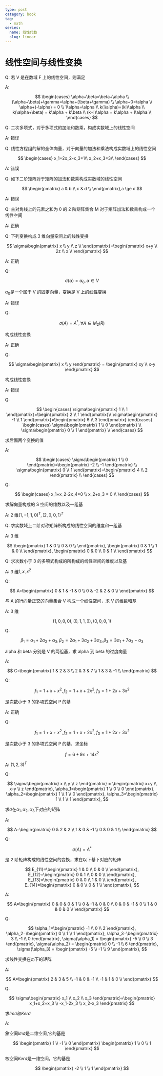 ```yaml
---
type: post
category: book
tag:
  - math
series:
  name: 线性代数
  slug: linear
---
```


# 线性空间与线性变换

Q: 若 V 是在数域 F 上的线性空间，则满足

A:

$$
\begin{cases}
    \alpha+\beta=\beta+\alpha \\
    (\alpha+\beta)+\gamma=\alpha+(\beta+\gamma) \\
    \alpha+0=\alpha \\
    \alpha+(-\alpha) = 0 \\
    1\alpha=\alpha \\
    k(l\alpha)=(kl)\alpha \\
    k(\alpha+\beta) = k\alpha + k\beta \\
    (k+l)\alpha = k\alpha + l\alpha \\
\end{cases}
$$

Q: 二次多项式，对于多项式的加法和数乘，构成实数域上的线性空间

A: 错误

Q: 线性方程组的解的全体向量，对于向量的加法和乘法构成实数域上的线性空间

$$
\begin{cases}
    x_1+2x_2-x_3=1\\
    x_2+x_3=3\\
\end{cases}
$$

A: 错误

Q: 如下二阶矩阵对于矩阵的加法和数乘构成实数域的线性空间

$$
\begin{pmatrix}
    a & b \\
    c & d \\
\end{pmatrix},a \ge d
$$

A: 错误

Q: 主对角线上的元素之和为 0 的 2 阶矩阵集合 M 对于矩阵加法和数乘构成一个线性空间

A: 正确

Q: 下列变换构成 3 维向量空间上的线性变换

$$
\sigma\begin{pmatrix}
    x \\
    y \\
    z \\
\end{pmatrix}=\begin{pmatrix}
    x+y \\
    2z \\
    x \\
\end{pmatrix}
$$

A: 正确

Q:

$$
\sigma(\alpha)=\alpha_0,\alpha \in V
$$

$\alpha_0$是一个属于 V 的固定向量，变换是 V 上的线性变换

A: 错误

Q:

$$
\sigma(A)=A^*,\forall A \in M_2(R)
$$

构成线性变换

A: 正确

Q:

$$
\sigma\begin{pmatrix} x \\ y \end{pmatrix} = \begin{pmatrix}
    xy \\ x-y
\end{pmatrix}
$$

构成线性变换

A: 错误

Q:

$$
\begin{cases}
    \sigma\begin{pmatrix} 1 \\ 1 \end{pmatrix}=\begin{pmatrix} 2 \\ 1 \end{pmatrix}\\
    \sigma\begin{pmatrix} -1 \\ 1 \end{pmatrix}=\begin{pmatrix} 6 \\ 3 \end{pmatrix}
\end{cases}
\begin{cases}
    \sigma\begin{pmatrix} 1 \\ 0 \end{pmatrix} \\
    \sigma\begin{pmatrix} 0 \\ 1 \end{pmatrix} \\
\end{cases}
$$

求后面两个变换的值

A:

$$
\begin{cases}
    \sigma\begin{pmatrix}
        1 \\ 0
    \end{pmatrix}=\begin{pmatrix}
        -2 \\ -1
    \end{pmatrix} \\
    \sigma\begin{pmatrix}
        0 \\ 1
    \end{pmatrix}=\begin{pmatrix}
        4 \\ 2
    \end{pmatrix} \\
\end{cases}
$$

Q:

$$
\begin{cases}
    x_1+x_2-2x_4=0 \\
    x_2+x_3 = 0 \\
\end{cases}
$$

求解向量构成的 S 空间的维数以及一组基

A: 2 维$(1,-1,1,0)^T,(2,0,0,1)^T$

Q: 求实数域上二阶对称矩阵所构成的线性空间的维度和一组基

A: 3 维

$$
\begin{pmatrix}
    1 & 0 \\
    0 & 0 \\
\end{pmatrix},
\begin{pmatrix}
    0 & 1 \\
    1 & 0 \\
\end{pmatrix},
\begin{pmatrix}
    0 & 0 \\
    0 & 1 \\
\end{pmatrix}
$$

Q: 求次数小于 3 的多项式构成的所构成的线性空间的维度以及基

A: 3 维$1,x,x^2$

Q:

$$
A=\begin{pmatrix}
    0 & 1 & -1 & 0 \\
    0 & -2 & 2 & 0 \\
\end{pmatrix}
$$

与 A 的行向量正交的向量集合 V 构成一个线性空间，求 V 的维数和基

A: 3 维

$$
(1,0,0,0),(0,1,1,0),(0,0,0,1)
$$

Q:

$$
\beta_1=\alpha_1+2\alpha_2+\alpha_3,
\beta_2=2\alpha_1+3\alpha_2+3\alpha_3,
\beta_3=3\alpha_1+7\alpha_2-\alpha_3
$$

alpha 和 beta 分别是 V 的两组基，求 alpha 到 beta 的过度向量

A:

$$
C=\begin{pmatrix}
    1 & 2 & 3 \\
    2 & 3 & 7 \\
    1 & 3 & -1 \\
\end{pmatrix}
$$

Q:

$$
f_1=1+x+x^2,
f_2=1+x+2x^2,
f_3=1+2x+3x^2
$$

是次数小于 3 的多项式空间 P 的基

A: 正确

Q:

$$
f_1=1+x+x^2,
f_2=1+x+2x^2,
f_3=1+2x+3x^2
$$

是次数小于 3 的多项式空间 P 的基，求坐标

$$f=6+9x+14x^2$$

A: $(1,2,3)^T$

Q:

$$
\sigma\begin{pmatrix}
    x \\ y \\ z
\end{pmatrix} = \begin{pmatrix}
    x+y \\ x-y \\ z
\end{pmatrix},
\alpha_1=\begin{pmatrix}
    1 \\ 0 \\ 0
\end{pmatrix},
\alpha_2=\begin{pmatrix}
    1 \\ 1 \\ 0
\end{pmatrix},
\alpha_3=\begin{pmatrix}
    1 \\ 1 \\ 1
\end{pmatrix},
$$

求$\sigma$在$\alpha_1,\alpha_2,\alpha_3$下对应的矩阵

A:

$$
A=\begin{pmatrix}
     0 & 2 & 2 \\
     1 & 0 & -1 \\
     0 & 0 & 1 \\
\end{pmatrix}
$$

Q:

$$
\sigma(A)=A^*
$$

是 2 阶矩阵构成的线性空间的变换，求在以下基下对应的矩阵

$$
E_{11}=\begin{pmatrix}
    1 & 0 \\
    0 & 0 \\
\end{pmatrix},
E_{12}=\begin{pmatrix}
    0 & 1 \\
    0 & 0 \\
\end{pmatrix},
E_{13}=\begin{pmatrix}
    0 & 0 \\
    1 & 0 \\
\end{pmatrix},
E_{14}=\begin{pmatrix}
    0 & 0 \\
    0 & 1 \\
\end{pmatrix},
$$

A:

$$
A=\begin{pmatrix}
    0 & 0 & 0 & 1 \\
    0 & -1 & 0 & 0 \\
    0 & 0 & -1 & 0 \\
    1 & 0 & 0 & 0 \\
\end{pmatrix}
$$

Q:

$$
\alpha_1=\begin{pmatrix}
    -1 \\ 0 \\ 2
\end{pmatrix},
\alpha_2=\begin{pmatrix}
    0 \\ 1 \\ 1
\end{pmatrix},
\alpha_3=\begin{pmatrix}
    3 \\ -1 \\ 0
\end{pmatrix},
\sigma(\alpha_1) = \begin{pmatrix}
    -5 \\ 0 \\ 3
\end{pmatrix},
\sigma(\alpha_2) = \begin{pmatrix}
    0 \\ -1 \\ 6
\end{pmatrix},
\sigma(\alpha_3) = \begin{pmatrix}
    -5 \\ -1 \\ 9
\end{pmatrix},
$$

求线性变换在$\alpha_i$下的矩阵

A:

$$
A=\begin{pmatrix}
    2 & 3 & 5 \\
    -1 & 0 & -1 \\
    -1 & 1 & 0 \\
\end{pmatrix}
$$

Q:

$$
\sigma\begin{pmatrix}
    x_1 \\ x_2 \\ x_3
\end{pmatrix}=\begin{pmatrix}
    x_1+x_2+x_3 \\
    -x_1-2x_3 \\
    x_2-x_3
\end{pmatrix}
$$

求$Im\sigma$和$Ker\sigma$

A:

象空间$Im\sigma$是二维空间,它的基是

$$
\begin{pmatrix}
    1 \\ -1 \\ 0
\end{pmatrix}
\begin{pmatrix}
    1 \\ 0 \\ 1
\end{pmatrix}
$$

核空间$Ker \sigma$是一维空间，它的基是

$$
\begin{pmatrix}
    -2 \\ 1 \\ 1
\end{pmatrix}
$$

